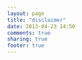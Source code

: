 ```yaml
---
layout: page
title: "disclaimer"
date: 2013-04-23 14:50
comments: true
sharing: true
footer: true
---
```


